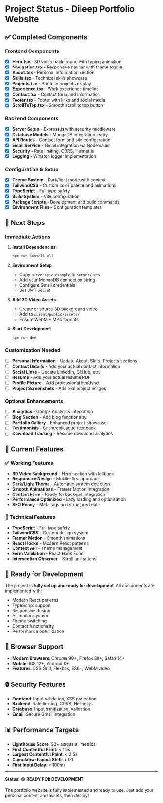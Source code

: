 # Project Status - Dileep Portfolio Website

## ✅ Completed Components

### Frontend Components
- [x] **Hero.tsx** - 3D video background with typing animation
- [x] **Navigation.tsx** - Responsive navbar with theme toggle
- [x] **About.tsx** - Personal information section
- [x] **Skills.tsx** - Technical skills showcase
- [x] **Projects.tsx** - Portfolio projects display
- [x] **Experience.tsx** - Work experience timeline
- [x] **Contact.tsx** - Contact form and information
- [x] **Footer.tsx** - Footer with links and social media
- [x] **ScrollToTop.tsx** - Smooth scroll to top button

### Backend Components
- [x] **Server Setup** - Express.js with security middleware
- [x] **Database Models** - MongoDB integration ready
- [x] **API Routes** - Contact form and site configuration
- [x] **Email Service** - Gmail integration via Nodemailer
- [x] **Security** - Rate limiting, CORS, Helmet.js
- [x] **Logging** - Winston logger implementation

### Configuration & Setup
- [x] **Theme System** - Dark/light mode with context
- [x] **TailwindCSS** - Custom color palette and animations
- [x] **TypeScript** - Full type safety
- [x] **Build System** - Vite configuration
- [x] **Package Scripts** - Development and build commands
- [x] **Environment Files** - Configuration templates

## 🚧 Next Steps

### Immediate Actions
1. **Install Dependencies**
   ```bash
   npm run install-all
   ```

2. **Environment Setup**
   - Copy `server/env.example` to `server/.env`
   - Add your MongoDB connection string
   - Configure Gmail credentials
   - Set JWT secret

3. **Add 3D Video Assets**
   - Create or source 3D background video
   - Add to `client/public/assets/`
   - Ensure WebM + MP4 formats

4. **Start Development**
   ```bash
   npm run dev
   ```

### Customization Needed
- [ ] **Personal Information** - Update About, Skills, Projects sections
- [ ] **Contact Details** - Add your actual contact information
- [ ] **Social Links** - Update LinkedIn, GitHub, etc.
- [ ] **Resume** - Add your actual resume PDF
- [ ] **Profile Picture** - Add professional headshot
- [ ] **Project Screenshots** - Add real project images

### Optional Enhancements
- [ ] **Analytics** - Google Analytics integration
- [ ] **Blog Section** - Add blog functionality
- [ ] **Portfolio Gallery** - Enhanced project showcase
- [ ] **Testimonials** - Client/colleague feedback
- [ ] **Download Tracking** - Resume download analytics

## 🎯 Current Features

### ✅ Working Features
- **3D Video Background** - Hero section with fallback
- **Responsive Design** - Mobile-first approach
- **Dark/Light Theme** - Automatic system detection
- **Smooth Animations** - Framer Motion integration
- **Contact Form** - Ready for backend integration
- **Performance Optimized** - Lazy loading and optimization
- **SEO Ready** - Meta tags and structured data

### 🔧 Technical Features
- **TypeScript** - Full type safety
- **TailwindCSS** - Custom design system
- **Framer Motion** - Smooth animations
- **React Hooks** - Modern React patterns
- **Context API** - Theme management
- **Form Validation** - React Hook Form
- **Intersection Observer** - Scroll animations

## 🚀 Ready for Development

The project is **fully set up and ready for development**. All components are implemented with:

- Modern React patterns
- TypeScript support
- Responsive design
- Animation system
- Theme switching
- Contact functionality
- Performance optimization

## 📱 Browser Support

- **Modern Browsers**: Chrome 90+, Firefox 88+, Safari 14+
- **Mobile**: iOS 12+, Android 8+
- **Features**: CSS Grid, Flexbox, ES6+, WebM video

## 🔒 Security Features

- **Frontend**: Input validation, XSS protection
- **Backend**: Rate limiting, CORS, Helmet.js
- **Database**: Input sanitization, validation
- **Email**: Secure Gmail integration

## 📊 Performance Targets

- **Lighthouse Score**: 90+ across all metrics
- **First Contentful Paint**: < 1.5s
- **Largest Contentful Paint**: < 2.5s
- **Cumulative Layout Shift**: < 0.1
- **First Input Delay**: < 100ms

---

**Status**: 🟢 **READY FOR DEVELOPMENT**

The portfolio website is fully implemented and ready to use. Just add your personal content and assets, then deploy!
